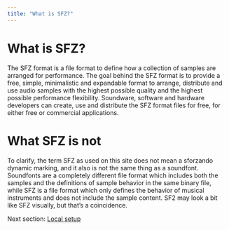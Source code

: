 ```yaml
---
title: "What is SFZ?"
---
```

# What is SFZ?
The SFZ format is a file format to define how a collection of samples are arranged for performance. The goal behind the SFZ format is to provide a free, simple, minimalistic and expandable format to arrange, distribute and use audio samples with the highest possible quality and the highest possible performance flexibility.
Soundware, software and hardware developers can create, use and distribute the SFZ format files for free, for either free or commercial applications.

# What SFZ is not
To clarify, the term SFZ as used on this site does not mean a sforzando dynamic marking, and it also is not the same thing as a soundfont. Soundfonts are a completely different file format which includes both the samples and the definitions of sample behavior in the same binary file, while SFZ is a file format which only defines the behavior of musical instruments and does not include the sample content. SF2 may look a bit like SFZ visually, but that’s a coincidence.

Next section: [Local setup](/documentation/getting-started/)

